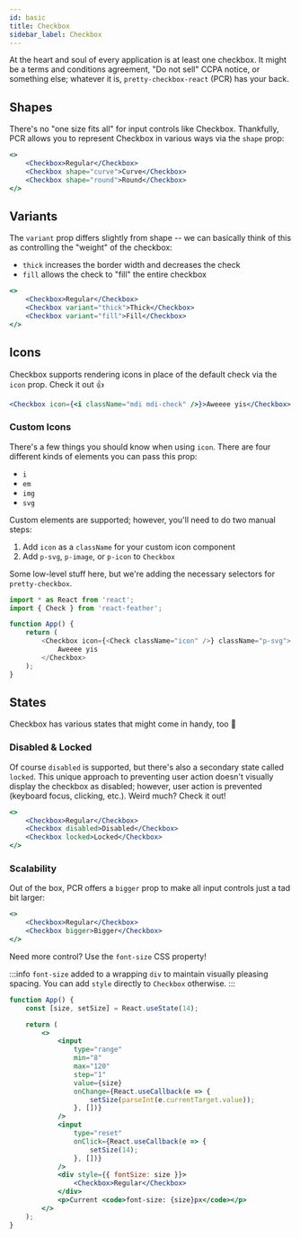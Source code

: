 ```yaml
---
id: basic
title: Checkbox
sidebar_label: Checkbox
---
```


At the heart and soul of every application is at least one checkbox. It might be a terms and conditions agreement, "Do not sell" CCPA notice, or something else; whatever it is, `pretty-checkbox-react` (PCR) has your back.

## Shapes

There's no "one size fits all" for input controls like Checkbox. Thankfully, PCR allows you to represent Checkbox in various ways via the `shape` prop:

```jsx live
<>
    <Checkbox>Regular</Checkbox>
    <Checkbox shape="curve">Curve</Checkbox>
    <Checkbox shape="round">Round</Checkbox>
</>
```

## Variants

The `variant` prop differs slightly from shape -- we can basically think of this as controlling the "weight" of the checkbox:

-   `thick` increases the border width and decreases the check
-   `fill` allows the check to "fill" the entire checkbox

```jsx live
<>
    <Checkbox>Regular</Checkbox>
    <Checkbox variant="thick">Thick</Checkbox>
    <Checkbox variant="fill">Fill</Checkbox>
</>
```

## Icons

Checkbox supports rendering icons in place of the default check via the `icon` prop. Check it out :+1:

```jsx live
<Checkbox icon={<i className="mdi mdi-check" />}>Aweeee yis</Checkbox>
```

### Custom Icons

There's a few things you should know when using `icon`. There are four different kinds of elements you can pass this prop:

-   `i`
-   `em`
-   `img`
-   `svg`

Custom elements are supported; however, you'll need to do two manual steps:

1. Add `icon` as a `className` for your custom icon component
2. Add `p-svg`, `p-image`, or `p-icon` to `Checkbox`

Some low-level stuff here, but we're adding the necessary selectors for `pretty-checkbox`.

```js
import * as React from 'react';
import { Check } from 'react-feather';

function App() {
    return (
        <Checkbox icon={<Check className="icon" />} className="p-svg">
            Aweeee yis
        </Checkbox>
    );
}
```

## States

Checkbox has various states that might come in handy, too :wrench:

### Disabled &amp; Locked

Of course `disabled` is supported, but there's also a secondary state called `locked`. This unique approach to preventing user action doesn't visually display the checkbox as disabled; however, user action is prevented (keyboard focus, clicking, etc.). Weird much? Check it out!

```jsx live
<>
    <Checkbox>Regular</Checkbox>
    <Checkbox disabled>Disabled</Checkbox>
    <Checkbox locked>Locked</Checkbox>
</>
```

### Scalability

Out of the box, PCR offers a `bigger` prop to make all input controls just a tad bit larger:

```jsx live
<>
    <Checkbox>Regular</Checkbox>
    <Checkbox bigger>Bigger</Checkbox>
</>
```

Need more control? Use the `font-size` CSS property!

:::info
`font-size` added to a wrapping `div` to maintain visually pleasing spacing. You can add `style` directly to `Checkbox` otherwise.
:::

```jsx live
function App() {
    const [size, setSize] = React.useState(14);

    return (
        <>
            <input
                type="range"
                min="8"
                max="120"
                step="1"
                value={size}
                onChange={React.useCallback(e => {
                    setSize(parseInt(e.currentTarget.value));
                }, [])}
            />
            <input
                type="reset"
                onClick={React.useCallback(e => {
                    setSize(14);
                }, [])}
            />
            <div style={{ fontSize: size }}>
                <Checkbox>Regular</Checkbox>
            </div>
            <p>Current <code>font-size: {size}px</code></p>
        </>
    );
}
```
